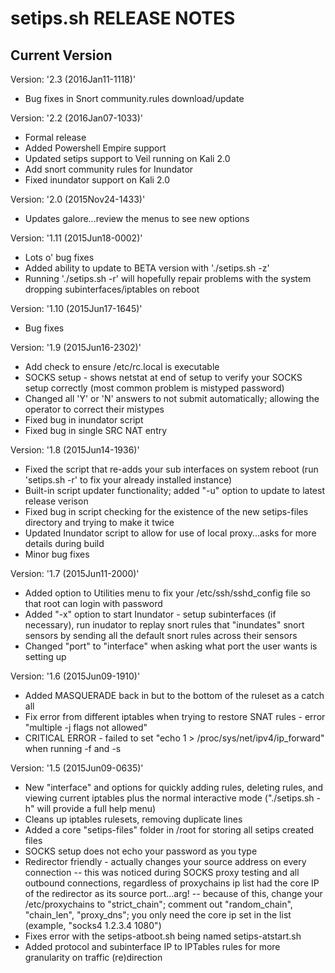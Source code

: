 # setips.sh RELEASE NOTES

## Current Version
Version: '2.3 (2016Jan11-1118)'
- Bug fixes in Snort community.rules download/update

Version: '2.2 (2016Jan07-1033)'
- Formal release
- Added Powershell Empire support
- Updated setips support to Veil running on Kali 2.0
- Add snort community rules for Inundator
- Fixed inundator support on Kali 2.0

Version: '2.0 (2015Nov24-1433)'
- Updates galore...review the menus to see new options

Version: '1.11 (2015Jun18-0002)'
- Lots o' bug fixes
- Added ability to update to BETA version with './setips.sh -z'
- Running './setips.sh -r' will hopefully repair problems with the system dropping subinterfaces/iptables on reboot

Version: '1.10 (2015Jun17-1645)'
- Bug fixes

Version: '1.9 (2015Jun16-2302)'
- Add check to ensure /etc/rc.local is executable
- SOCKS setup - shows netstat at end of setup to verify your SOCKS setup correctly (most common problem is mistyped password)
- Changed all 'Y' or 'N' answers to not submit automatically; allowing the operator to correct their mistypes
- Fixed bug in inundator script
- Fixed bug in single SRC NAT entry

Version: '1.8 (2015Jun14-1936)'
- Fixed the script that re-adds your sub interfaces on system reboot (run 'setips.sh -r' to fix your already installed instance)
- Built-in script updater functionality; added "-u" option to update to latest release verison
- Fixed bug in script checking for the existence of the new setips-files directory and trying to make it twice
- Updated Inundator script to allow for use of local proxy...asks for more details during build
- Minor bug fixes

Version: '1.7 (2015Jun11-2000)'
- Added option to Utilities menu to fix your /etc/ssh/sshd_config file so that root can login with password
- Added "-x" option to start Inundator - setup subinterfaces (if necessary), run inudator to replay snort rules that "inundates" snort sensors by sending all the default snort rules across their sensors
- Changed "port" to "interface" when asking what port the user wants is setting up

Version: '1.6 (2015Jun09-1910)'
- Added MASQUERADE back in but to the bottom of the ruleset as a catch all
- Fix error from different iptables when trying to restore SNAT rules - error "multiple -j flags not allowed"
- CRITICAL ERROR - failed to set "echo 1 > /proc/sys/net/ipv4/ip_forward" when running -f and -s

Version: '1.5 (2015Jun09-0635)'
- New "interface" and options for quickly adding rules, deleting rules, and viewing current iptables plus the normal interactive mode ("./setips.sh -h" will provide a full help menu)
- Cleans up iptables rulesets, removing duplicate lines
- Added a core "setips-files" folder in /root for storing all setips created files
- SOCKS setup does not echo your password as you type
- Redirector friendly - actually changes your source address on every connection
	-- this was noticed during SOCKS proxy testing and all outbound connections, regardless of proxychains ip list had the core IP of the redirector as its source port...arg!
	-- because of this, change your /etc/proxychains to "strict_chain"; comment out "random_chain", "chain_len", "proxy_dns"; you only need the core ip set in the list (example, "socks4 1.2.3.4 1080") 
- Fixes error with the setips-atboot.sh being named setips-atstart.sh
- Added protocol and subinterface IP to IPTables rules for more granularity on traffic (re)direction

